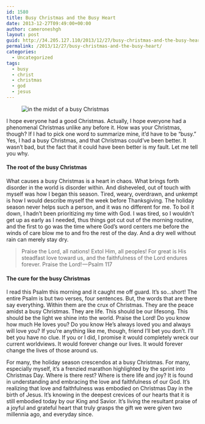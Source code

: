 ```yaml
---
id: 1580
title: Busy Christmas and the Busy Heart
date: 2013-12-27T09:49:00+00:00
author: cameroneshgh
layout: post
guid: http://34.205.127.110/2013/12/27/busy-christmas-and-the-busy-heart/
permalink: /2013/12/27/busy-christmas-and-the-busy-heart/
categories:
  - Uncategorized
tags:
  - busy
  - christ
  - christmas
  - god
  - jesus
---
```

<figure> 

<img alt="in the midst of a busy Christmas" src="https://waywardjourneyer.files.wordpress.com/2013/12/8ed83-0iscyrhxcoxc3bfwc.jpg?w=525" data-recalc-dims="1" />
  
</figure> 

I hope everyone had a good Christmas. Actually, I hope everyone had a phenomenal Christmas unlike any before it. How was your Christmas, though? If I had to pick one word to summarize mine, it’d have to be “busy.” Yes, I had a busy Christmas, and that Christmas could’ve been better. It wasn’t bad, but the fact that it could have been better is my fault. Let me tell you why.

#### The root of the busy Christmas

What causes a busy Christmas is a heart in chaos. What brings forth disorder in the world is disorder within. And disheveled, out of touch with myself was how I began this season. Tired, weary, overdrawn, and unkempt is how I would describe myself the week before Thanksgiving. The holiday season never helps such a person, and it was no different for me. To boil it down, I hadn’t been prioritizing my time with God. I was tired, so I wouldn’t get up as early as I needed, thus things got cut out of the morning routine, and the first to go was the time where God’s word centers me before the winds of care blow me to and fro the rest of the day. And a dry well without rain can merely stay dry.

> Praise the Lord, all nations! Extol Him, all peoples! For great is His steadfast love toward us, and the faithfulness of the Lord endures forever. Praise the Lord! — Psalm 117

#### The cure for the busy Christmas

I read this Psalm this morning and it caught me off guard. It’s so…short! The entire Psalm is but two verses, four sentences. But, the words that are there say everything. Within them are the crux of Christmas. They are the peace amidst a busy Christmas. They are life. This should be our lifesong. This should be the light we shine into the world. Praise the Lord! Do you know how much He loves you? Do you know He’s always loved you and always will love you? If you’re anything like me, though, friend I’ll bet you don’t. I’ll bet you have no clue. If you or I did, I promise it would completely wreck our current worldviews. It would forever change our lives. It would forever change the lives of those around us.

For many, the holiday season crescendos at a busy Christmas. For many, especially myself, it’s a frenzied marathon highlighted by the sprint into Christmas Day. Where is there rest? Where is there life and joy? It is found in understanding and embracing the love and faithfulness of our God. It’s realizing that love and faithfulness was embodied on Christmas Day in the birth of Jesus. It’s knowing in the deepest crevices of our hearts that it is still embodied today by our King and Savior. It’s living the resultant praise of a joyful and grateful heart that truly grasps the gift we were given two millennia ago, and everyday since.